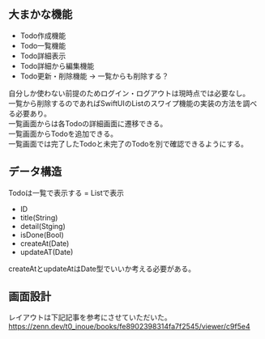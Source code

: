 ## 大まかな機能
+ Todo作成機能 
+ Todo一覧機能
+ Todo詳細表示
+ Todo詳細から編集機能
+ Todo更新・削除機能 -> 一覧からも削除する？

自分しか使わない前提のためログイン・ログアウトは現時点では必要なし。</br>
一覧から削除するのであればSwiftUIのListのスワイプ機能の実装の方法を調べる必要あり。</br>
一覧画面からは各Todoの詳細画面に遷移できる。</br>
一覧画面からTodoを追加できる。</br>
一覧画面では完了したTodoと未完了のTodoを別で確認できるようにする。

## データ構造
Todoは一覧で表示する = Listで表示
+ ID
+ title(String)
+ detail(Stging)
+ isDone(Bool)
+ createAt(Date)
+ updateAT(Date)

createAtとupdateAtはDate型でいいか考える必要がある。

## 画面設計
レイアウトは下記記事を参考にさせていただいた。</br>
https://zenn.dev/t0_inoue/books/fe8902398314fa7f2545/viewer/c9f5e4
